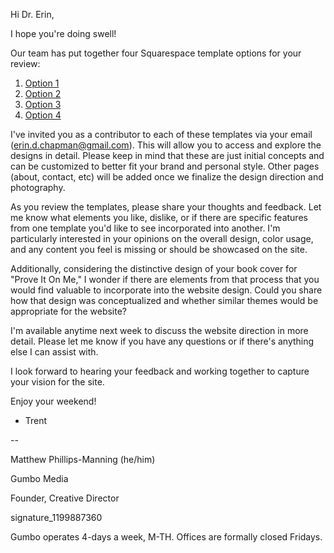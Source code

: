 Hi Dr. Erin,

I hope you're doing swell!

Our team has put together four Squarespace template options for your review:

1. [Option 1](https://erin-d-chapman-1.squarespace.com)
2. [Option 2](https://erin-d-chapman-2.squarespace.com)
3. [Option 3](https://erin-d-chapman-3.squarespace.com)
4. [Option 4](https://erin-d-chapman-4.squarespace.com)

I've invited you as a contributor to each of these templates via your email (erin.d.chapman@gmail.com). This will allow you to access and explore the designs in detail. Please keep in mind that these are just initial concepts and can be customized to better fit your brand and personal style. Other pages (about, contact, etc) will be added once we finalize the design direction and photography.

As you review the templates, please share your thoughts and feedback. Let me know what elements you like, dislike, or if there are specific features from one template you'd like to see incorporated into another. I'm particularly interested in your opinions on the overall design, color usage, and any content you feel is missing or should be showcased on the site.

Additionally, considering the distinctive design of your book cover for "Prove It On Me," I wonder if there are elements from that process that you would find valuable to incorporate into the website design. Could you share how that design was conceptualized and whether similar themes would be appropriate for the website?

I'm available anytime next week to discuss the website direction in more detail. Please let me know if you have any questions or if there's anything else I can assist with.

I look forward to hearing your feedback and working together to capture your vision for the site.

Enjoy your weekend!

- Trent

--

Matthew Phillips-Manning (he/him)

Gumbo Media

Founder, Creative Director

signature_1199887360

Gumbo operates 4-days a week, M-TH. Offices are formally closed Fridays.
